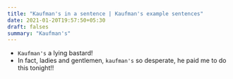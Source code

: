 ```yaml
---
title: "Kaufman's in a sentence | Kaufman's example sentences"
date: 2021-01-20T19:57:50+05:30
draft: falses
summary: "Kaufman's"
---
```

- `Kaufman's` a lying bastard!
- In fact, ladies and gentlemen, `kaufman's` so desperate, he paid me to do this tonight!!
                 
